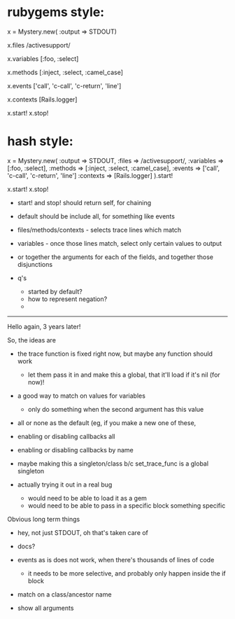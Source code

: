 

# rubygems style:

x = Mystery.new( :output => STDOUT)

x.files /activesupport/

x.variables [:foo, :select]

x.methods [:inject, :select, :camel_case]

x.events ['call', 'c-call', 'c-return', 'line']

x.contexts [Rails.logger]

x.start!
x.stop!

# hash style:

x = Mystery.new(
  :output => STDOUT,
  :files => /activesupport/,
  :variables => [:foo, :select],
  :methods => [:inject, :select, :camel_case],
  :events => ['call', 'c-call', 'c-return', 'line']
  :contexts => [Rails.logger]
).start!

x.start!
x.stop!

- start! and stop! should return self, for chaining
- default should be include all, for something like events

- files/methods/contexts - selects trace lines which match
- variables - once those lines match, select only certain values to output

- or together the arguments for each of the fields, and together those disjunctions

- q's
  - started by default?
  - how to represent negation?
  -

-------------------------

Hello again, 3 years later!

So, the ideas are

- the trace function is fixed right now, but maybe any function should work
  - let them pass it in and make this a global, that it'll load if it's nil (for now)!

- a good way to match on values for variables
  - only do something when the second argument has this value

- all or none as the default (eg, if you make a new one of these,
- enabling or disabling callbacks all
- enabling or disabling callbacks by name

- maybe making this a singleton/class b/c set_trace_func is a global singleton

- actually trying it out in a real bug
  - would need to be able to load it as a gem
  - would need to be able to pass in a specific block something specific

Obvious long term things
  - hey, not just STDOUT, oh that's taken care of
  - docs?

- events as is does not work, when there's thousands of lines of code
  - it needs to be more selective, and probably only happen inside the if block

- match on a class/ancestor name
- show all arguments
